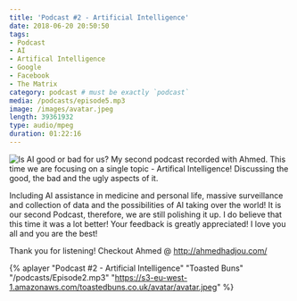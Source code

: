```yaml
---
title: 'Podcast #2 - Artificial Intelligence'
date: 2018-06-20 20:50:50
tags:
- Podcast
- AI
- Artifical Intelligence
- Google
- Facebook
- The Matrix
category: podcast # must be exactly `podcast`
media: /podcasts/episode5.mp3
image: /images/avatar.jpeg
length: 39361932
type: audio/mpeg
duration: 01:22:16
---
```

![Is AI good or bad for us?](/images/ai.jpg)
My second podcast recorded with Ahmed.
This time we are focusing on a single topic - Artifical Intelligence!
Discussing the good, the bad and the ugly aspects of it.
<!--more-->
Including AI assistance in medicine and personal life, massive surveillance and collection of data and the possibilities of AI taking over the world!
It is our second Podcast, therefore, we are still polishing it up. I do believe that this time it was a lot better!
Your feedback is greatly appreciated!
I love you all and you are the best!

Thank you for listening!
Checkout Ahmed @ http://ahmedhadjou.com/

{% aplayer "Podcast #2 - Artificial Intelligence" "Toasted Buns" "/podcasts/Episode2.mp3" "https://s3-eu-west-1.amazonaws.com/toastedbuns.co.uk/avatar/avatar.jpeg" %}

